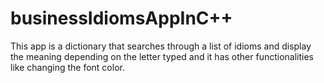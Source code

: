 # businessIdiomsAppInC++ 
This app is a dictionary that searches through a list of idioms and display the meaning depending on the letter typed and it has other functionalities like changing the font color.
